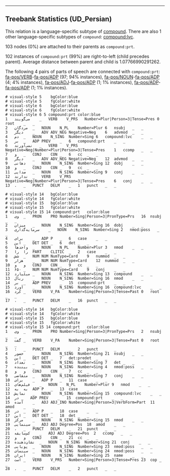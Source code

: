 

--------------------------------------------------------------------------------

## Treebank Statistics (UD_Persian)

This relation is a language-specific subtype of [compound]().
There are also 1 other language-specific subtypes of `compound`: [compound:lvc]().

103 nodes (0%) are attached to their parents as `compound:prt`.

102 instances of `compound:prt` (99%) are right-to-left (child precedes parent).
Average distance between parent and child is 1.07766990291262.

The following 4 pairs of parts of speech are connected with `compound:prt`: [fa-pos/VERB]()-[fa-pos/ADP]() (97; 94% instances), [fa-pos/NOUN]()-[fa-pos/ADP]() (4; 4% instances), [fa-pos/ADJ]()-[fa-pos/ADP]() (1; 1% instances), [fa-pos/ADP]()-[fa-pos/ADP]() (1; 1% instances).


~~~ conllu
# visual-style 5	bgColor:blue
# visual-style 5	fgColor:white
# visual-style 6	bgColor:blue
# visual-style 6	fgColor:white
# visual-style 6 5 compound:prt	color:blue
1	می‌گویند	_	VERB	V_PRS	Number=Plur|Person=3|Tense=Pres	0	root	_	_
2	مردگان	_	NOUN	N_PL	Number=Plur	6	nsubj	_	_
3	دیگر	_	ADV	ADV_NEG	Negative=Neg	6	advmod	_	_
4	دم	_	NOUN	N_SING	Number=Sing	6	compound:lvc	_	_
5	بر	_	ADP	PREV	_	6	compound:prt	_	_
6	نمی‌آورند	_	VERB	V_PRS	Negative=Neg|Number=Plur|Person=3|Tense=Pres	1	ccomp	_	_
7	و	_	CONJ	CON	_	6	cc	_	_
8	دیگر	_	ADV	ADV_NEG	Negative=Neg	12	advmod	_	_
9	دهانی	_	NOUN	N_SING	Number=Sing	12	dobj	_	_
10	و	_	CONJ	CON	_	9	cc	_	_
11	صدایی	_	NOUN	N_SING	Number=Sing	9	conj	_	_
12	ندارند	_	VERB	V_PRS	Negative=Neg|Number=Plur|Person=3|Tense=Pres	6	conj	_	_
13	.	_	PUNCT	DELM	_	1	punct	_	_

~~~


~~~ conllu
# visual-style 14	bgColor:blue
# visual-style 14	fgColor:white
# visual-style 15	bgColor:blue
# visual-style 15	fgColor:white
# visual-style 15 14 compound:prt	color:blue
1	وی	_	PRON	PRO	Number=Sing|Person=3|PronType=Prs	16	nsubj	_	_
2	میزان	_	NOUN	N_SING	Number=Sing	16	dobj	_	_
3	سرمایه‌گذاری	_	NOUN	N_SING	Number=Sing	2	nmod:poss	_	_
4	برای	_	ADP	P	_	6	case	_	_
5	این	_	DET	DET	_	6	det	_	_
6	واحدها	_	NOUN	N_PL	Number=Plur	3	nmod	_	_
7	را	را	PART	CLITIC	_	2	case	_	_
8	شش	_	NUM	NUM	NumType=Card	9	nummod	_	_
9	هزار	_	NUM	NUM	NumType=Card	12	nummod	_	_
10	و	و	CONJ	CON	_	9	cc	_	_
11	۶۵۰	_	NUM	NUM	NumType=Card	9	conj	_	_
12	میلیارد	_	NOUN	N_SING	Number=Sing	13	compound	_	_
13	ریال	_	NOUN	N_SING	Number=Sing	16	nmod	_	_
14	بر	_	ADP	PREV	_	15	compound:prt	_	_
15	آورد	_	NOUN	N_SING	Number=Sing	16	compound:lvc	_	_
16	کرد	_	VERB	V_PA	Number=Sing|Person=3|Tense=Past	0	root	_	_
17	.	_	PUNCT	DELM	_	16	punct	_	_

~~~


~~~ conllu
# visual-style 14	bgColor:blue
# visual-style 14	fgColor:white
# visual-style 15	bgColor:blue
# visual-style 15	fgColor:white
# visual-style 15 14 compound:prt	color:blue
1	وی	_	PRON	PRO	Number=Sing|Person=3|PronType=Prs	2	nsubj	_	_
2	گفت	_	VERB	V_PA	Number=Sing|Person=3|Tense=Past	0	root	_	_
3	:	_	PUNCT	DELM	_	2	punct	_	_
4	حضور	_	NOUN	N_SING	Number=Sing	21	nsubj	_	_
5	این	_	DET	DET	_	7	det:predet	_	_
6	تعداد	_	NOUN	N_SING	Number=Sing	7	det	_	_
7	بیننده	_	NOUN	N_SING	Number=Sing	4	nmod:poss	_	_
8	و	و	CONJ	CON	_	7	cc	_	_
9	متقاضی	_	NOUN	N_SING	Number=Sing	7	conj	_	_
10	برای	_	ADP	P	_	11	case	_	_
11	فیلم‌های	_	NOUN	N_PL	Number=Plur	9	nmod	_	_
12	به	به	ADP	P	_	13	case	_	_
13	نمایش	_	NOUN	N_SING	Number=Sing	15	compound:lvc	_	_
14	در‌	_	ADP	PREV	_	15	compound:prt	_	_
15	آمده	_	ADJ	ADJ_INO	Number=Sing|Person=3|VerbForm=Part	11	amod	_	_
16	در	_	ADP	P	_	18	case	_	_
17	این	_	DET	DET	_	18	det	_	_
18	مرکز	_	NOUN	N_SING	Number=Sing	15	nmod	_	_
19	سینمایی	_	ADJ	ADJ	Degree=Pos	18	amod	_	_
20	،	_	PUNCT	DELM	_	21	punct	_	_
21	کم‌سابقه	_	ADJ	ADJ	Degree=Pos	2	ccomp	_	_
22	و	و	CONJ	CON	_	21	cc	_	_
23	نشان‌دهنده	_	NOUN	N_SING	Number=Sing	21	conj	_	_
24	پویایی	_	NOUN	N_SING	Number=Sing	23	nmod:poss	_	_
25	سینمای	_	NOUN	N_SING	Number=Sing	24	nmod:poss	_	_
26	ایران	_	NOUN	N_SING	Number=Sing	25	name	_	_
27	است	_	VERB	V_PRS	Number=Sing|Person=3|Tense=Pres	23	cop	_	_
28	.	_	PUNCT	DELM	_	2	punct	_	_

~~~


